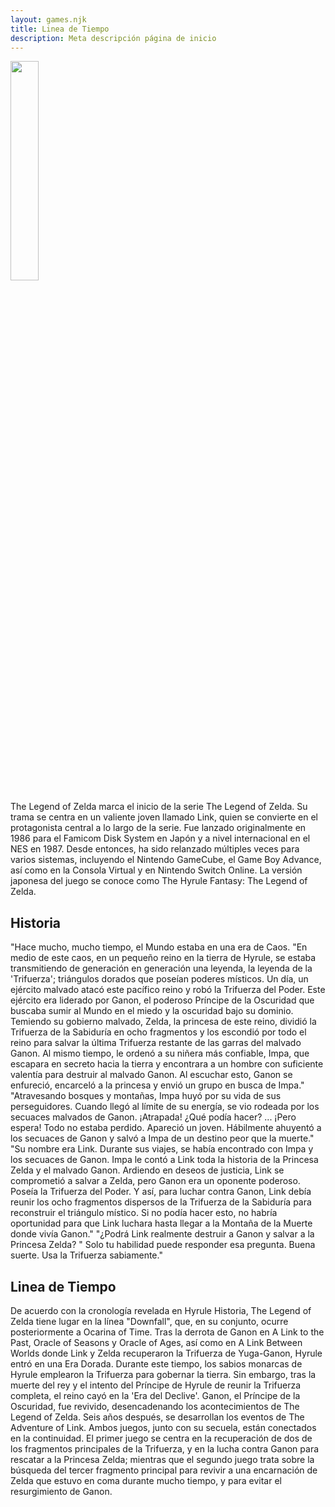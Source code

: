 ```yaml
---
layout: games.njk
title: Linea de Tiempo 
description: Meta descripción página de inicio
---
```

</p>
<img width="30%" src="/img/TLOZ.png">
</p>
<div class="container">
The Legend of Zelda marca el inicio de la serie The Legend of Zelda. Su trama se centra en un valiente joven llamado Link, quien se convierte en el protagonista central a lo largo de la serie. Fue lanzado originalmente en 1986 para el Famicom Disk System en Japón y a nivel internacional en el NES en 1987. Desde entonces, ha sido relanzado múltiples veces para varios sistemas, incluyendo el Nintendo GameCube, el Game Boy Advance, así como en la Consola Virtual y en Nintendo Switch Online. La versión japonesa del juego se conoce como The Hyrule Fantasy: The Legend of Zelda.
</p>
<h2>Historia</h2>
"Hace mucho, mucho tiempo, el Mundo estaba en una era de Caos.
"En medio de este caos, en un pequeño reino en la tierra de Hyrule, se estaba transmitiendo de generación en generación una leyenda, la leyenda de la 'Trifuerza'; triángulos dorados que poseían poderes místicos. Un día, un ejército malvado atacó este pacífico reino y robó la Trifuerza del Poder. Este ejército era liderado por Ganon, el poderoso Príncipe de la Oscuridad que buscaba sumir al Mundo en el miedo y la oscuridad bajo su dominio. Temiendo su gobierno malvado, Zelda, la princesa de este reino, dividió la Trifuerza de la Sabiduría en ocho fragmentos y los escondió por todo el reino para salvar la última Trifuerza restante de las garras del malvado Ganon. Al mismo tiempo, le ordenó a su niñera más confiable, Impa, que escapara en secreto hacia la tierra y encontrara a un hombre con suficiente valentía para destruir al malvado Ganon. Al escuchar esto, Ganon se enfureció, encarceló a la princesa y envió un grupo en busca de Impa."
"Atravesando bosques y montañas, Impa huyó por su vida de sus perseguidores. Cuando llegó al límite de su energía, se vio rodeada por los secuaces malvados de Ganon. ¡Atrapada! ¿Qué podía hacer? ... ¡Pero espera! Todo no estaba perdido. Apareció un joven. Hábilmente ahuyentó a los secuaces de Ganon y salvó a Impa de un destino peor que la muerte."
"Su nombre era Link. Durante sus viajes, se había encontrado con Impa y los secuaces de Ganon. Impa le contó a Link toda la historia de la Princesa Zelda y el malvado Ganon. Ardiendo en deseos de justicia, Link se comprometió a salvar a Zelda, pero Ganon era un oponente poderoso. Poseía la Trifuerza del Poder. Y así, para luchar contra Ganon, Link debía reunir los ocho fragmentos dispersos de la Trifuerza de la Sabiduría para reconstruir el triángulo místico. Si no podía hacer esto, no habría oportunidad para que Link luchara hasta llegar a la Montaña de la Muerte donde vivía Ganon."
"¿Podrá Link realmente destruir a Ganon y salvar a la Princesa Zelda?
" Solo tu habilidad puede responder esa pregunta. Buena suerte. Usa la Trifuerza sabiamente."
</p>
<h2>Linea de Tiempo</h2>
De acuerdo con la cronología revelada en Hyrule Historia, The Legend of Zelda tiene lugar en la línea "Downfall", que, en su conjunto, ocurre posteriormente a Ocarina of Time. Tras la derrota de Ganon en A Link to the Past, Oracle of Seasons y Oracle of Ages, así como en A Link Between Worlds donde Link y Zelda recuperaron la Trifuerza de Yuga-Ganon, Hyrule entró en una Era Dorada. Durante este tiempo, los sabios monarcas de Hyrule emplearon la Trifuerza para gobernar la tierra. Sin embargo, tras la muerte del rey y el intento del Príncipe de Hyrule de reunir la Trifuerza completa, el reino cayó en la 'Era del Declive'. Ganon, el Príncipe de la Oscuridad, fue revivido, desencadenando los acontecimientos de The Legend of Zelda. Seis años después, se desarrollan los eventos de The Adventure of Link.
Ambos juegos, junto con su secuela, están conectados en la continuidad. El primer juego se centra en la recuperación de dos de los fragmentos principales de la Trifuerza, y en la lucha contra Ganon para rescatar a la Princesa Zelda; mientras que el segundo juego trata sobre la búsqueda del tercer fragmento principal para revivir a una encarnación de Zelda que estuvo en coma durante mucho tiempo, y para evitar el resurgimiento de Ganon.
</p>
</div>